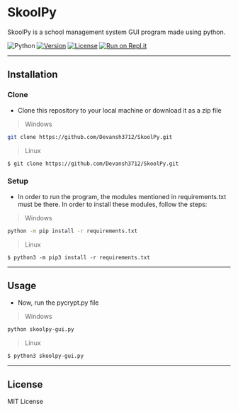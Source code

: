 # SkoolPy
SkoolPy is a school management system GUI program made using python.

![Python](https://img.shields.io/badge/-Python-000000?style=flat&logo=python)
[![Version](https://badge.fury.io/gh/tterb%2FHyde.svg)](https://badge.fury.io/gh/tterb%2FHyde)
[![License](http://img.shields.io/:license-mit-blue.svg)](http://doge.mit-license.org)
[![Run on Repl.it](https://repl.it/badge/github/Devansh3712/SkoolPy)](https://repl.it/github/Devansh3712/SkoolPy)

---

## Installation

### Clone
- Clone this repository to your local machine or download it as a zip file 
> Windows
```bash
git clone https://github.com/Devansh3712/SkoolPy.git
```
> Linux
```shell
$ git clone https://github.com/Devansh3712/SkoolPy.git
```
 
### Setup
- In order to run the program, the modules mentioned in requirements.txt must be there. In order to install these modules, follow the steps:
> Windows
```bash
python -m pip install -r requirements.txt
```
> Linux
```shell
$ python3 -m pip3 install -r requirements.txt
```

---

## Usage
- Now, run the pycrypt.py file
> Windows
```bash
python skoolpy-gui.py
```
> Linux
```shell
$ python3 skoolpy-gui.py
```

---

## License
MIT License
